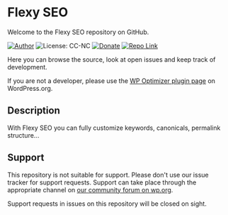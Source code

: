 # Flexy SEO
Welcome to the Flexy SEO repository on GitHub.

[![Author](https://img.shields.io/badge/author-sh1zen-brightgreen.svg)](https://sh1zen.github.io/)
![License: CC-NC](https://img.shields.io/badge/License-CCNC-orange.svg)
[![Donate](https://img.shields.io/badge/Donate-PayPal-blue.svg)](https://paypal.me/sh1zen)
[![Repo Link](https://img.shields.io/badge/Repo-Link-black.svg)](https://github.com/sh1zen/flexy-seo)


Here you can browse the source, look at open issues and keep track of development.

If you are not a developer, please use the [WP Optimizer plugin page](https://wordpress.org/plugins/flexy-seo/) on WordPress.org.

## Description

With Flexy SEO you can fully customize keywords, canonicals, permalink structure...

## Support
This repository is not suitable for support. Please don't use our issue tracker for support requests. Support can take 
place through the appropriate channel on [our community forum on wp.org](https://wordpress.org/support/plugin/flexy-seo/).

Support requests in issues on this repository will be closed on sight.

